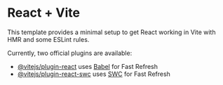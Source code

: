 # React + Vite

This template provides a minimal setup to get React working in Vite with HMR and some ESLint rules.

Currently, two official plugins are available:

- [@vitejs/plugin-react](https://github.com/vitejs/vite-plugin-react/blob/main/packages/plugin-react/README.md) uses [Babel](https://babeljs.io/) for Fast Refresh
- [@vitejs/plugin-react-swc](https://github.com/vitejs/vite-plugin-react-swc) uses [SWC](https://swc.rs/) for Fast Refresh


<!-- Routes, BrowserRouter as Router, Link, NavLink, Navigate, useNavigate, useLocation, useParams, useSearchParams, useOutlet, useRouteMatch, Outlet, useRoutes, createRoutesFromElements, createBrowserRouter, createHashRouter, createSearchParams, RouterProvider, createMemoryRouter, defer, generatePath, matchPath, matchRoutes, renderMatches, resolvePath, useHref, useInRouterContext, useLoaderData, useNavigation, useNavigationType, useOutletContext, useParams, useResolvedPath, useRoutes, useActionData, useTransition, useFetcher, useFetchers, useLazyData, useMatches, useOutlet, useResolvedPath, useActionData, useLoaderData, useNavigation, useNavigationType, useOutletContext, useParams, useResolvedPath, useRoutes, useTransition, useFetcher, useFetchers, useLazyData, useMatches, useOutlet, useResolvedPath, useActionData, useLoaderData, useNavigation, useNavigationType, useOutletContext, useParams, useResolvedPath, useRoutes, useTransition, useFetcher, useFetchers, useLazyData, useMatches, useOutlet, useResolved -->